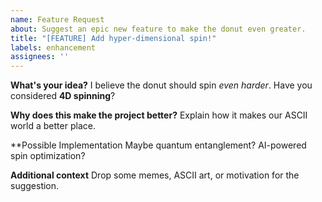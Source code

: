 ```yaml
---
name: Feature Request
about: Suggest an epic new feature to make the donut even greater.
title: "[FEATURE] Add hyper-dimensional spin!"
labels: enhancement
assignees: ''
---
```


**What's your idea?**
I believe the donut should spin *even harder*. Have you considered **4D spinning**?

**Why does this make the project better?**
Explain how it makes our ASCII world a better place.

**Possible Implementation
Maybe quantum entanglement? AI-powered spin optimization?

**Additional context**
Drop some memes, ASCII art, or motivation for the suggestion.
